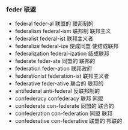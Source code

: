 ### feder  联盟

- federal feder-al 联盟的  联邦制的
- federalism federal-ism 联邦制 联邦主义
- federalist federal-ist 联邦主义者
- federalize federal-ize 使成同盟 使结成联邦
- federalization federal-ization 结成联邦
- federate feder-ate 同盟的 联邦的
- federation feder-ation 联邦政府
- federationist federation-ist 联邦主义者
- federative feder-ative 联合的 联邦的
- antifederal anti-federal  反联邦制的
- confederacy confederacy 联邦 同盟
- confederate con-federate  同盟的 联合的 
- confederation con-federation 同盟 联邦
- confederative con-federative 联盟的 邦联的